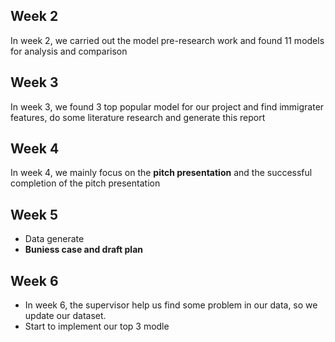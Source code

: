 ## Week 2
In week 2, we carried out the model pre-research work and found 11 models for analysis and comparison

## Week 3
In week 3, we found 3 top popular model for our project and find immigrater features, do some literature research and generate this report

## Week 4

In week 4, we mainly focus on the **pitch presentation** and the successful completion of the pitch presentation

## Week 5

- Data generate 
- **Buniess case and draft plan**


## Week 6
- In week 6, the supervisor help us find some problem in our data, so we update our dataset.
- Start to implement our top 3 modle

